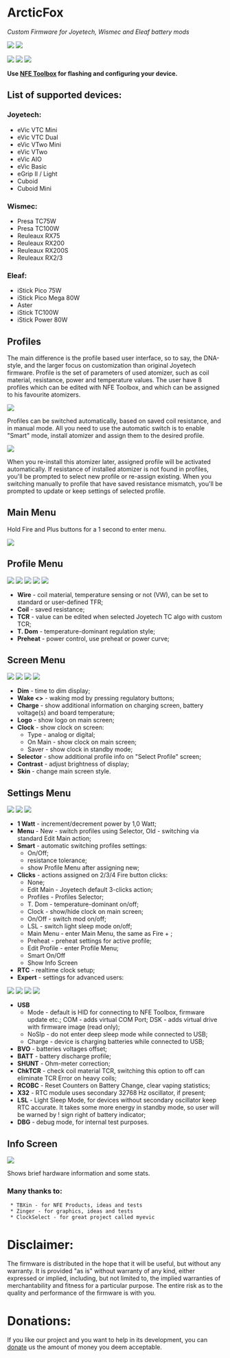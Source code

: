 # ArcticFox
*Custom Firmware for Joyetech, Wismec and Eleaf battery mods*

![](http://i.imgur.com/JP4KC8A.png)
![](http://i.imgur.com/E1e7cs1.png)

![](http://i.imgur.com/kYJcp6I.png)
![](http://i.imgur.com/TnqNYK1.png)
![](http://i.imgur.com/0XTV9xD.png)

**Use [NFE Toolbox](https://github.com/TBXin/NFirmwareEditor/releases) for flashing and configuring your device.**

## List of supported devices:
### Joyetech:
* eVic VTC Mini
* eVic VTC Dual
* eVic VTwo Mini
* eVic VTwo
* eVic AIO
* eVic Basic
* eGrip II / Light
* Cuboid
* Cuboid Mini

### Wismec:
* Presa TC75W
* Presa TC100W
* Reuleaux RX75
* Reuleaux RX200
* Reuleaux RX200S
* Reuleaux RX2/3

### Eleaf:
* iStick Pico 75W
* iStick Pico Mega 80W
* Aster
* iStick TC100W
* iStick Power 80W

## Profiles
The main difference is the profile based user interface, so to say, the DNA-style, and the larger focus on customization than original Joyetech firmware.
Profile is the set of parameters of used atomizer, such as coil material, resistance, power and temperature values.
The user have 8 profiles which can be edited with NFE Toolbox, and which can be assigned to his favourite atomizers.

![](http://i.imgur.com/UjtY7Ir.png)

Profiles can be switched automatically, based on saved coil resistance, and in manual mode. All you need to use the automatic switch is to enable "Smart" mode, install atomizer and assign them to the desired profile.

![](http://i.imgur.com/fadryzQ.png)

When you re-install this atomizer later, assigned profile will be activated automatically.
If resistance of installed atomizer is not found in profiles, you'll be prompted to select new profile or re-assign existing.
When you switching manually to profile that have saved resistance mismatch, you'll be prompted to update or keep settings of selected profile.

## Main Menu

Hold Fire and Plus buttons for a 1 second to enter menu.

![](http://i.imgur.com/XSWOLDJ.png)

## Profile Menu

![](http://i.imgur.com/mpg5ukP.png) ![](http://i.imgur.com/2UPcLHy.png) ![](http://i.imgur.com/yNH5crk.png) ![](http://i.imgur.com/kc0PYf7.png) ![](http://i.imgur.com/CNzn7vQ.png)

* **Wire** - coil material, temperature sensing or not (VW), can be set to standard or user-defined TFR;
* **Coil** - saved resistance;
* **TCR** - value can be edited when selected Joyetech TC algo with custom TCR;
* **T. Dom** - temperature-dominant regulation style;
* **Preheat** - power control, use preheat or power curve;

## Screen Menu

![](http://i.imgur.com/6jddZL9.png) ![](http://i.imgur.com/3fRgkGN.png) ![](http://i.imgur.com/FmVjNro.png) ![](http://i.imgur.com/2UYldpC.png)

* **Dim** - time to dim display;
* **Wake <>** - waking mod by pressing regulatory buttons;
* **Charge** - show additional information on charging screen, battery voltage(s) and board temperature;
* **Logo** - show logo on main screen;
* **Clock** - show clock on screen:
     - Type - analog or digital;
     - On Main - show clock on main screen;
     - Saver - show clock in standby mode;
* **Selector** - show additional profile info on "Select Profile" screen;
* **Contrast** - adjust brightness of display;
* **Skin** - change main screen style.

## Settings Menu

![](http://i.imgur.com/aDuSk3n.png) ![](http://i.imgur.com/3JeWUqf.png) ![](http://i.imgur.com/8V1VCeo.png)

* **1 Watt** - increment/decrement power by 1,0 Watt;
* **Menu** - New - switch profiles using Selector, Old - switching via standard Edit Main action;
* **Smart** - automatic switching profiles settings:
     - On/Off;
     - resistance tolerance;
     - show Profile Menu after assigning new;
* **Clicks** - actions assigned on 2/3/4 Fire button clicks:
     - None;
     - Edit Main - Joyetech default 3-clicks action;
     - Profiles - Profiles Selector;
     - T. Dom - temperature-dominant on/off;
     - Clock - show/hide clock on main screen;
     - On/Off - switch mod on/off;
     - LSL - switch light sleep mode on/off;
     - Main Menu - enter Main Menu, the same as Fire + ;
     - Preheat - preheat settings for active profile;
     - Edit Profile - enter Profile Menu;
     - Smart On/Off
     - Show Info Screen
* **RTC** - realtime clock setup;
* **Expert** - settings for advanced users:

![](http://i.imgur.com/UZBrHjJ.png) ![](http://i.imgur.com/7fT0pNi.png) ![](http://i.imgur.com/edejq3z.png) ![](http://i.imgur.com/FoH1vaE.png)

* **USB**
     - Mode - default is HID for connecting to NFE Toolbox, firmware update etc.; COM - adds virtual COM Port; DSK - adds virtual drive with firmware image (read only);
     - NoSlp - do not enter deep sleep mode while connected to USB;
     - Charge - device is charging batteries while connected to USB;
* **BVO** - batteries voltages offset;
* **BATT** - battery discharge profile;
* **SHUNT** - Ohm-meter correction;
* **ChkTCR** - check coil material TCR, switching this option to off can eliminate TCR Error on heavy coils;
* **RCOBC** - Reset Counters on Battery Change, clear vaping statistics;
* **X32** - RTC module uses secondary 32768 Hz oscillator, if present;
* **LSL** - Light Sleep Mode, for devices without secondary oscillator keep RTC accurate. It takes some more energy in standby mode, so user will be warned by ! sign right of battery indicator;
* **DBG** - debug mode, for internal test purposes.


## Info Screen
![](http://i.imgur.com/2QoKfkX.png)

Shows brief hardware information and some stats.

### Many thanks to:
     * TBXin - for NFE Products, ideas and tests
     * Zinger - for graphics, ideas and tests
     * ClockSelect - for great project called myevic

# Disclaimer:

The firmware is distributed in the hope that it will be useful, but without any warranty. It is provided "as is" without warranty of any kind, either expressed or implied, including, but not limited to, the implied warranties of merchantability and fitness for a particular purpose. The entire risk as to the quality and performance of the firmware is with you.

# Donations:
If you like our project and you want to help in its development, you can [donate](https://www.paypal.com/cgi-bin/webscr?cmd=_s-xclick&hosted_button_id=ZLFDYGBRXQJGE) us the amount of money you deem acceptable.
